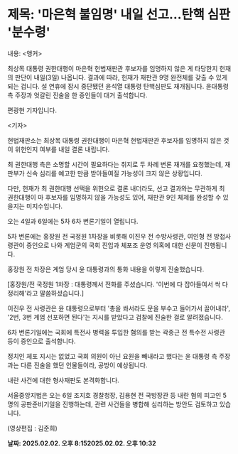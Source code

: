 # **제목: '마은혁 불임명' 내일 선고…탄핵 심판 '분수령'**

  내용: <앵커>

최상목 대통령 권한대행이 마은혁 헌법재판관 후보자를 임명하지 않은 게 타당한지 헌재의 판단이 내일(3일) 나옵니다. 결과에 따라, 헌재가 재판관 9명 완전체를 갖출 수 있게 되는 겁니다. 설 연휴에 잠시 중단됐던 윤석열 대통령 탄핵심판도 재개됩니다. 윤대통령 측 주장과 엇갈린 진술을 한 증인들이 대거 출석합니다.

편광현 기자입니다.

<기자>

헌법재판소는 최상목 대통령 권한대행이 마은혁 헌법재판관 후보자를 임명하지 않은 것이 위헌인지 여부를 내일 결론 내립니다.

최 권한대행 측은 소명할 시간이 필요하다는 취지로 두 차례 변론 재개를 요청했는데, 재판부가 신속 심리를 예고한 만큼 받아들여질 가능성이 크지 않은 상황입니다.

다만, 헌재가 최 권한대행 선택을 위헌으로 결론 내더라도, 선고 결과와는 무관하게 최 권한대행이 마 후보자를 임명하지 않을 가능성도 있어, 재판관 9인 체제를 완성할 수 있을지는 미지수입니다.

오는 4일과 6일에는 5차 6차 변론기일이 열립니다.

5차 변론에는 홍장원 전 국정원 1차장을 비롯해 이진우 전 수방사령관, 여인형 전 방첩사령관이 증인으로 나와 계엄군의 국회 진입과 체포조 운영 의혹에 대한 신문이 진행됩니다.

홍장원 전 차장은 계엄 당시 윤 대통령과의 통화 내용을 이렇게 진술했습니다.

[홍장원/전 국정원 1차장 : 대통령께서 전화를 주셨습니다. '이번에 다 잡아들여서 싹 다 정리해'라고 말씀하셨습니다.]

이진우 전 사령관은 윤 대통령으로부터 '총을 쏴서라도 문을 부수고 들어가서 끌어내라', '2번, 3번 계엄 선포하면 된다'는 지시를 받았다고 검찰에 진술한 걸로 알려졌습니다.

6차 변론기일에는 국회에 특전사 병력을 투입한 혐의를 받는 곽종근 전 특수전 사령관 등이 증인으로 출석합니다.

정치인 체포 지시는 없었고 국회 의원이 아닌 요원을 빼내라고 했다는 윤 대통령 측 주장과는 다른 진술을 했던 인물들이라, 공방이 예상됩니다.

내란 사건에 대한 형사재판도 본격화합니다.

서울중앙지법은 오는 6일 조지호 경찰청장, 김용현 전 국방장관 등 내란 혐의 피고인 5명의 공판준비기일을 진행하는데, 관련 사건들을 병합해 심리하는 방안도 검토하고 있습니다.

(영상편집 : 김준희)

  **날짜: 2025.02.02. 오후 8:152025.02.02. 오후 10:32**